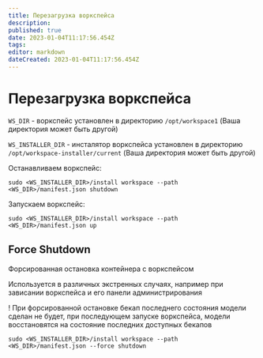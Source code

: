 ```yaml
---
title: Перезагрузка воркспейса
description: 
published: true
date: 2023-01-04T11:17:56.454Z
tags: 
editor: markdown
dateCreated: 2023-01-04T11:17:56.454Z
---
```


# Перезагрузка воркспейса

`WS_DIR` - воркспейс установлен в директорию `/opt/workspace1` (Ваша директория может быть другой)

`WS_INSTALLER_DIR` - инсталятор воркспейса установлен в директорию `/opt/workspace-installer/current` (Ваша директория может быть другой)

Останавливаем воркспейс:

```
sudo <WS_INSTALLER_DIR>/install workspace --path <WS_DIR>/manifest.json shutdown
```

Запускаем воркспейс:

```
sudo <WS_INSTALLER_DIR>/install workspace --path <WS_DIR>/manifest.json up
```

## Force Shutdown

Форсированная остановка контейнера с воркспейсом

Используется в различных экстренных случаях, например при зависании воркспейса и его панели администрирования

! При форсированной остановке бекап последнего состояния модели сделан не будет, при последующем запуске воркспейса, модели восстановятся на состояние последних доступных бекапов

```
sudo <WS_INSTALLER_DIR>/install workspace --path <WS_DIR>/manifest.json --force shutdown
```